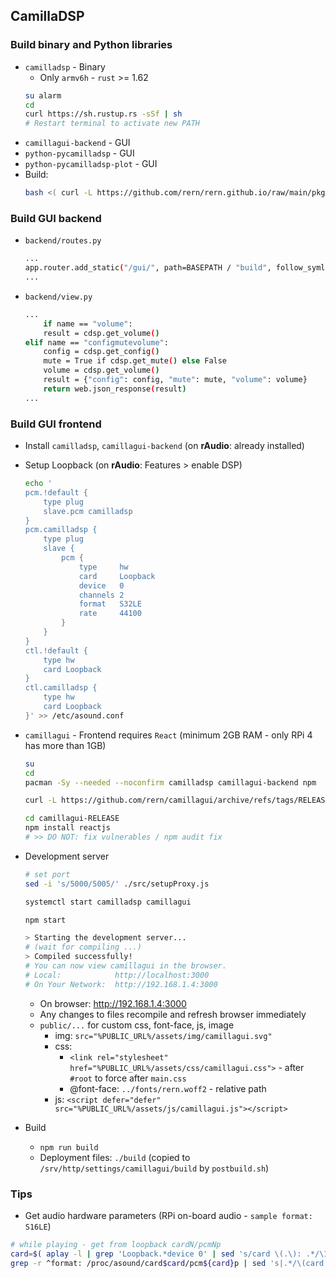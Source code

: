 CamillaDSP
---

### Build binary and Python libraries
- `camilladsp` - Binary
	- Only `armv6h` - `rust` >= 1.62
	```sh
	su alarm
	cd
	curl https://sh.rustup.rs -sSf | sh
	# Restart terminal to activate new PATH
	```
- `camillagui-backend` - GUI
- `python-pycamilladsp` - GUI
- `python-pycamilladsp-plot` - GUI
- Build:
	```sh
	bash <( curl -L https://github.com/rern/rern.github.io/raw/main/pkgbuild.sh )
	```

### Build GUI backend
- `backend/routes.py`
	```sh
	...
	app.router.add_static("/gui/", path=BASEPATH / "build", follow_symlinks=True)
	...
	```
- `backend/view.py`
	```sh
	...
	    if name == "volume":
        result = cdsp.get_volume()
    elif name == "configmutevolume":
        config = cdsp.get_config()
        mute = True if cdsp.get_mute() else False
        volume = cdsp.get_volume()
        result = {"config": config, "mute": mute, "volume": volume}
        return web.json_response(result)
	...
	```
	
### Build GUI frontend
- Install `camilladsp`, `camillagui-backend` (on **rAudio**: already installed)
- Setup Loopback (on **rAudio**: Features > enable DSP)
	```sh
	echo '
	pcm.!default { 
		type plug 
		slave.pcm camilladsp
	}
	pcm.camilladsp {
		type plug
		slave {
			pcm {
				type     hw
				card     Loopback
				device   0
				channels 2
				format   S32LE
				rate     44100
			}
		}
	}
	ctl.!default {
		type hw
		card Loopback
	}
	ctl.camilladsp {
		type hw
		card Loopback
	}' >> /etc/asound.conf
	```
- `camillagui` - Frontend requires `React` (minimum 2GB RAM - only RPi 4 has more than 1GB)
	```sh
	su
	cd
	pacman -Sy --needed --noconfirm camilladsp camillagui-backend npm
	
	curl -L https://github.com/rern/camillagui/archive/refs/tags/RELEASE.tar.gz | bsdtar xf -
	
	cd camillagui-RELEASE
	npm install reactjs
	# >> DO NOT: fix vulnerables / npm audit fix
	```
	
- Development server
	```sh
	# set port
	sed -i 's/5000/5005/' ./src/setupProxy.js
	
	systemctl start camilladsp camillagui
	
	npm start
	
	> Starting the development server...
	# (wait for compiling ...)
	> Compiled successfully!
	# You can now view camillagui in the browser.
	# Local:            http://localhost:3000
	# On Your Network:  http://192.168.1.4:3000
	```
	- On browser: http://192.168.1.4:3000
	- Any changes to files recompile and refresh browser immediately
	- `public/...` for custom css, font-face, js, image
		- img: `src="%PUBLIC_URL%/assets/img/camillagui.svg"`
		- css:
			- `<link rel="stylesheet" href="%PUBLIC_URL%/assets/css/camillagui.css">` - after `#root` to force after `main.css`
			- @font-face: `../fonts/rern.woff2` - relative path
		- js: `<script defer="defer" src="%PUBLIC_URL%/assets/js/camillagui.js"></script>`
	
- Build
	- `npm run build`
	- Deployment files: `./build` (copied to `/srv/http/settings/camillagui/build` by `postbuild.sh`)

### Tips
- Get audio hardware parameters (RPi on-board audio - `sample format: S16LE`)
```sh
# while playing - get from loopback cardN/pcmNp
card=$( aplay -l | grep 'Loopback.*device 0' | sed 's/card \(.\): .*/\1/' )
grep -r ^format: /proc/asound/card$card/pcm${card}p | sed 's|.*/\(card.\).*:\(format.*\)|\1 \2|'
```
